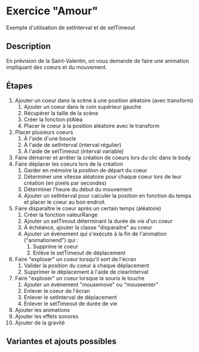 # Exercice "Amour"
Exemple d'utilisation de setInterval et de setTimeout

## Description
En prévision de la Saint-Valentin, on vous demande de faire une animation impliquant des coeurs et du mouvement.

## Étapes
1. Ajouter un coeur dans la scène à une position aléatoire (avec transform)
    1. Ajouter un coeur dans le coin supérieur gauche
    1. Récupérer la taille de la scène
    1. Créer la fonction ptAlea
    1. Placer le coeur à la position aléatoire avec le transform
1. Placer plusieurs coeurs
    1. À l'aide d'une boucle
    1. À l'aide de setInterval (interval régulier)
    1. À l'aide de setTimeout (interval variable)
1. Faire démarrer et arrêter la création de coeurs lors du clic dans le body
1. Faire déplacer les coeurs lors de la création
    1. Garder en mémoire la position de départ du coeur
    1. Déterminer une vitesse aléatoire pour chaque coeur lors de leur création (en pixels par secondes)
    1. Déterminer l'heure du début du mouvement
    1. Ajouter un setInterval pour calculer la position en fonction du temps et placer le coeur au bon endroit.
1. Faire disparaître le coeur après un certain temps (aléatoire)
    1. Créer la fonction valeurRange
    1. Ajouter un setTimout déterminant la durée de vie d'un coeur
    1. À échéance, ajouter la classe "disparaitre" au coeur
    1. Ajouter un événement qui s'exécute à la fin de l'animation ("animationend") qui :
        1. Supprime le coeur
        1. Enlève le setTimeout de déplacement
1. Faire "exploser" un coeur lorsqu'il sort de l'écran
    1. Valider la position du coeur à chaque déplacement
    1. Supprimer le déplacement à l'aide de clearInterval
1. Faire "exploser" un coeur lorsque la souris le touche
    1. Ajouter un événement "mousemove" ou "mouseenter"
    1. Enlever le coeur de l'écran
    1. Enlever le setInterval de déplacement
    1. Enlever le setTimeout de durée de vie
1. Ajouter les animations
1. Ajouter les effets sonores
1. Ajouter de la gravité


## Variantes et ajouts possibles

